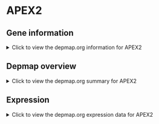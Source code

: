 <h1>APEX2</h1>

<h2>Gene information</h2>
<details>
  <summary>Click to view the depmap.org information for APEX2</summary>
  <p><a href="https://depmap.org/portal/gene/APEX2?tab=about" target="_BLANK">Open page in a new tab...</a></p>
  <iframe src="https://depmap.org/portal/gene/APEX2?tab=about" style="border:none;width:100%;height:800px"></iframe>
</details>

<h2>Depmap overview</h2>
<details>
  <summary>Click to view the depmap.org summary for APEX2</summary>
  <p><a href="https://depmap.org/portal/gene/APEX2?tab=overview" target="_BLANK">Open page in a new tab...</a></p>
  <iframe src="https://depmap.org/portal/gene/APEX2?tab=overview" style="border:none;width:100%;height:800px"></iframe>
</details>

<h2>Expression</h2>
<details>
  <summary>Click to view the depmap.org expression data for APEX2</summary>
  <p><a href="https://depmap.org/portal/gene/APEX2?tab=characterization" target="_BLANK">Open page in a new tab...</a></p>
  <iframe src="https://depmap.org/portal/gene/APEX2?tab=characterization" style="border:none;width:100%;height:800px"></iframe>
</details>


<!--
<h2>Reactome Pathway diagram</h2>
<details>
  <summary>Click to view the Reactome pathway for APEX2</summary>
  <p><a href="PURL" target="_BLANK">Open page in a new tab...</a></p>
  PNAME
</details>
-->


